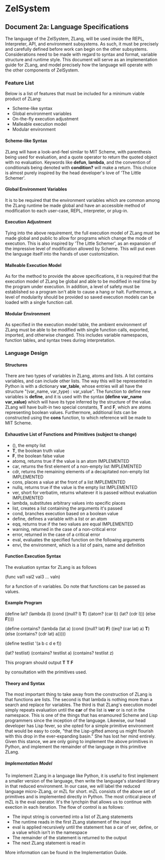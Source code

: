 # ZelSystem 
## Document 2a: Language Specifications

The language of the ZelSystem, ZLang, will be used inside the REPL, Interpreter,
API, and environment subsystems. As such, it must be precisely and carefully
defined before work can begin on the other subsystems. Considerations need to be
made with regard to syntax and format, variable structure and runtime style. This
document will serve as an implementation guide for ZLang, and model precisely how
the language will operate with the other components of ZelSystem.

### Feature List
Below is a list of features that must be included for a minimum viable product of
ZLang:
- Scheme-like syntax
- Global environment variables
- On-the-fly execution adjustment
- Malleable execution model
- Modular environment

#### Scheme-like Syntax
ZLang will have a look-and-feel similar to MIT Scheme, with parenthesis being
used for evaluation, and a quote operator to return the quoted object with no
evaluation. Keywords like **defun**, **lambda**, and the convention of
conditionals being denoted with **condition?** will make a return. This choice is
almost purely inspired by the head developer's love of 'The Little Schemer'.

#### Global Environment Variables
It is to be required that the environment variables which are common among the
ZLang runtime be made global and have an accessible method of modification to
each user-case, REPL, interpreter, or plug-in.

#### Execution Adjustment
Tying into the above requirement, the full execution model of ZLang must be made
global and public to allow for programs which change the mode of execution. This
is also inspired by 'The Little Schemer', as an expansion of the impressive
level of modification allowed by Scheme. This will put even the language itself
into the hands of user customization.

#### Malleable Execution Model
As for the method to provide the above specifications, it is required that the
execution model of ZLang be global and able to be modified in real time by the
program under execution. In addition, a level of safety must be established so
a program isn't able to cause a hang or halt. Furthermore, a level of modularity
should be provided so saved execution models can be loaded with a single function
call.

#### Modular Environment
As specified in the execution model table, the ambient environment of ZLang must
be able to be modified with single function calls, exported, imported, and
otherwise changed. This includes variable namespaces, function tables, and syntax
trees during interpretation.

### Language Design
#### Structures
There are two types of variables in ZLang, atoms and lists. A list contains
variables, and can include other lists. The way this will be represented in
Python is with a dictionary **var_table**, whose entries will all have the
structure "(var_name, var_type) : var_value". The function to define new
variables is **define**, and it is used with the syntax
**(define var_name var_value)** which will have its type inferred by the
structure of the value. ZLang will have built-in two special constants, **T** and
**F**, which are atoms representing boolean values. Furthermore, additional lists
can be constructed using the **cons** function, to which reference will be made
to MIT Scheme.

#### Exhaustive List of Functions and Primitives (subject to change)
- (), the empty list
- **T**, the boolean truth value
- **F**, the boolean false value
- atomq, returns true if the value is an atom					IMPLEMENTED
- car, returns the first element of a non-empty list				IMPLEMENTED
- cdr, returns the remaining elements of a decapitated non-empty list		IMPLEMENTED
- cons, places a value at the front of a list	       		 		IMPLEMENTED
- nullq, returns true if the value is the empty list				IMPLEMENTED
- ver, short for verbatim, returns whatever it is passed without evaluation	IMPLEMENTED
- lambda, substitutes arbitrary values into specific places
- list, creates a list containing the arguments it's passed			
- cond, branches execution based on a boolean value
- define, defines a variable with a list or an atom
- eqq, returns true if the two values are equal					IMPLEMENTED
- warning, returned in the case of a non-critical error
- error, returned in the case of a critical error
- eval, evaluates the specified function on the following arguments
- envi, the environment, which is a list of pairs, name and definition

#### Function Execution Syntax
The evaluation syntax for ZLang is as follows

(func val1 val2 val3 ... valn)

for a function of n variables. Do note that functions can be passed as values.

#### Example Program
(define lat?
       (lambda (l)
       	       (cond
		((null? l) **T**)
		((atom? (car l)) (lat? (cdr l)))
		(else **F**))))

(define contains?
       (lambda (lat a)
       	       (cond
		((null? lat) **F**)
		((eq? (car lat) a) **T**)
		(else (contains? (cdr lat) a)))))

(define testlist '(a b c d e f))

(lat? testlist)
(contains? testlist a)
(contains? testlist z)

This program should output
**T**
**T**
**F**

by consultation with the primitives used.

#### Theory and Syntax
The most important thing to take away from the construction of ZLang is that
functions are lists. The second is that lambda is nothing more than a search and
replace for variables. The third is that ZLang's execution model simply repeats
evaluation until the **car** of the list is **ver** or is not in the namespace.
This is one of the things that has enamoured Scheme and Lisp programmers since
the inception of the language. Likewise, our head developer has Lisp fever, so
she opted for a simple primitive environment that would be easy to code, "that
the Lisp-gifted among us might flourish with this drop in the ever-expanding 
basin." She has lost her mind entirely. Given this stance, we are only going to
implement the above primitives in Python, and implement the remainder of the
language in this primitive ZLang.

##### Implementation Model
To implement ZLang in a language like Python, it is useful to first implement a
smaller version of the language, then write the language's standard library in
that reduced environment. In our case, we will label the reduced language
micro-ZLang, or mZL for short. mZL consists of the above set of primitives and is
implemented directly in Python. The most critical piece of mZL is the eval
operator. It's the lynchpin that allows us to continue with exection in each
iteration. The flow of control is as follows:

- The input string is converted into a list of ZLang statements
- The runtime reads in the first ZLang statement of the input
- eval is applied recursively until the statement has a car of ver, define, or
  a value which isn't in the namespace
- The remainder of the statement is returned to the output
- The next ZLang statement is read in 

More information can be found in the Implementation Guide.